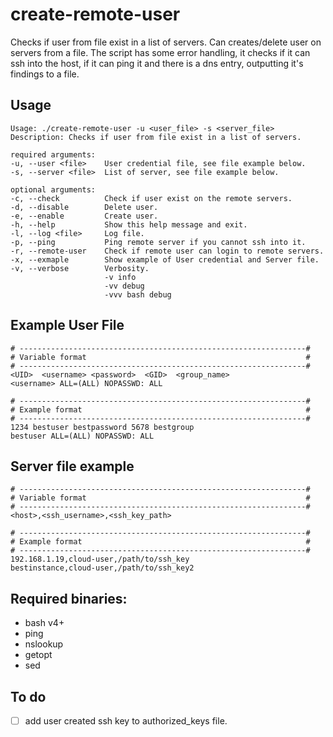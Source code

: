 # create-remote-user
Checks if user from file exist in a list of servers.
Can creates/delete user on servers from a file. The script has some error
handling, it checks if it can ssh into the host, if it can ping it and
there is a dns entry, outputting it's findings to a file.

## Usage
```
Usage: ./create-remote-user -u <user_file> -s <server_file>
Description: Checks if user from file exist in a list of servers.

required arguments:
-u, --user <file>	 User credential file, see file example below.
-s, --server <file>	 List of server, see file example below.

optional arguments:
-c, --check          Check if user exist on the remote servers.
-d, --disable        Delete user.
-e, --enable         Create user.
-h, --help           Show this help message and exit.
-l, --log <file>     Log file.
-p, --ping           Ping remote server if you cannot ssh into it.
-r, --remote-user    Check if remote user can login to remote servers.
-x, --exmaple        Show example of User credential and Server file.
-v, --verbose        Verbosity.
                     -v info
                     -vv debug
                     -vvv bash debug
```

## Example User File
```
# ----------------------------------------------------------------#
# Variable format                                                 #
# ----------------------------------------------------------------#
<UID>  <username> <password>  <GID>  <group_name>
<username> ALL=(ALL) NOPASSWD: ALL

# ----------------------------------------------------------------#
# Example format                                                  #
# ----------------------------------------------------------------#
1234 bestuser bestpassword 5678 bestgroup
bestuser ALL=(ALL) NOPASSWD: ALL
```

## Server file example
```
# ----------------------------------------------------------------#
# Variable format                                                 #
# ----------------------------------------------------------------#
<host>,<ssh_username>,<ssh_key_path>

# ----------------------------------------------------------------#
# Example format                                                  #
# ----------------------------------------------------------------#
192.168.1.19,cloud-user,/path/to/ssh_key
bestinstance,cloud-user,/path/to/ssh_key2
```

## Required binaries:
 - bash v4+
 - ping
 - nslookup
 - getopt
 - sed

## To do
- [ ] add user created ssh key to authorized_keys file.
